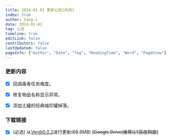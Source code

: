 ```yaml
---
title: 2024-01-01 更新公告[内测]
index: true
author: Vang-z
date: 2024-01-01
tag: 公告
timeline: true
editLink: false
contributors: false
lastUpdated: false
pageInfo: ["Author", "Date", "Tag", "ReadingTime", "Word", "PageView"]
---
```


### 更新内容
- [x] 回调<a>毒香</a>任务难度。
- [x] 修复<a>物品名称</a>显示异常。
- [x] 添加<a>土罐的经典袖珍罐</a>掉落。


### 下载链接
- [x] <a>(必选)</a> 从<a>Ver@0.0.2</a>进行更新(68.6MB) ~~<a>[Google Drive(推荐)]</a>~~/~~<a>[百度网盘]</a>~~
